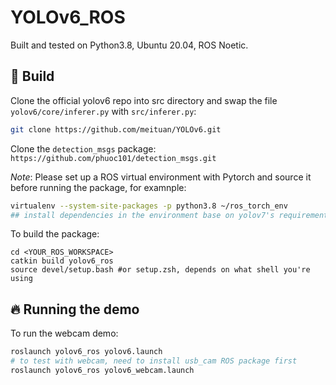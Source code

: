 # YOLOv6_ROS

Built and tested on Python3.8, Ubuntu 20.04, ROS Noetic.

## 🧰 Build
Clone the official yolov6 repo into src directory and swap the file `yolov6/core/inferer.py` with `src/inferer.py`:

```bash
git clone https://github.com/meituan/YOLOv6.git
```

Clone the `detection_msgs` package: `https://github.com/phuoc101/detection_msgs.git`

*Note*: Please set up a ROS virtual environment with Pytorch and source it before running the package, for examnple:
```bash
virtualenv --system-site-packages -p python3.8 ~/ros_torch_env
## install dependencies in the environment base on yolov7's requirements.txt
```

To build the package:
```
cd <YOUR_ROS_WORKSPACE>
catkin build yolov6_ros
source devel/setup.bash #or setup.zsh, depends on what shell you're using
```

## 🔥 Running the demo
To run the webcam demo:

```bash
roslaunch yolov6_ros yolov6.launch
# to test with webcam, need to install usb_cam ROS package first
roslaunch yolov6_ros yolov6_webcam.launch
```
